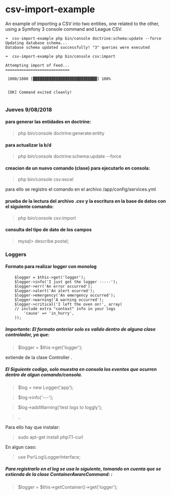 csv-import-example
==================

An example of importing a CSV into two entities, one related to the other, using
a Symfony 3 console command and League CSV.

``` language-bash
➜  csv-import-example php bin/console doctrine:schema:update --force
Updating database schema...
Database schema updated successfully! "3" queries were executed

➜  csv-import-example php bin/console csv:import                      

Attempting import of Feed...
============================

 1000/1000 [▓▓▓▓▓▓▓▓▓▓▓▓▓▓▓▓▓▓▓▓▓▓▓▓▓▓▓▓] 100%

                                                                                                                        
 [OK] Command exited cleanly!                                                                                           
                                                                                                                        
```

### Jueves 9/08/2018

#### para generar las entidades en doctrine:

>php bin/console doctrine:generate:entity

#### para actualizar la b/d

>php bin/console doctrine:schema:update --force

#### creacion de un nuevo comando (clase) para ejecutarlo en consola:

>php bin/console csv:excel

para ello se registro el comando en el archivo /app/config/services.yml

#### prueba de la lectura del archivo .csv y la escritura en la base de datos con el siguiente comando:

>php bin/console csv:import

#### consulta del tipo de dato de los campos

> mysql> describe postal;

### Loggers

#### Formato para realizar logger con monolog

        $logger = $this->get('logger');
        $logger->info('I just got the logger -----');
        $logger->err('An error occurred');
        $logger->alert('An alert ocurred');
        $logger->emergency('An emergency occurred');
        $logger->warning('A warning occurred');
        $logger->critical('I left the oven on!', array(
        // include extra "context" info in your logs
            'cause' => 'in_hurry',
        ));
        
 
 
##### Importante: El formato anterior solo es valido dentro de alguna clase controlador, ya que:
 
 > $logger = $this->get('logger');
 
 extiende de la clase Controller .
 
##### El Siguiente codigo, solo muestra en consola los eventos que ocurren dentro de algun comando/consola.

> $log = new Logger('app');

> $log->info('---');

> $log->addWarning('test logs to loggly');

> ..

Para ello hay que instalar:

> sudo apt-get install php7.1-curl 

En algun caso:

> use Psr\Log\LoggerInterface;

##### Para registrarlo en el log se usa lo siguiente, tomando en cuenta que se extienda de la clase ContainerAwareCommand:                                                   :

> $logger = $this->getContainer()->get('logger');


 

 
 
 


